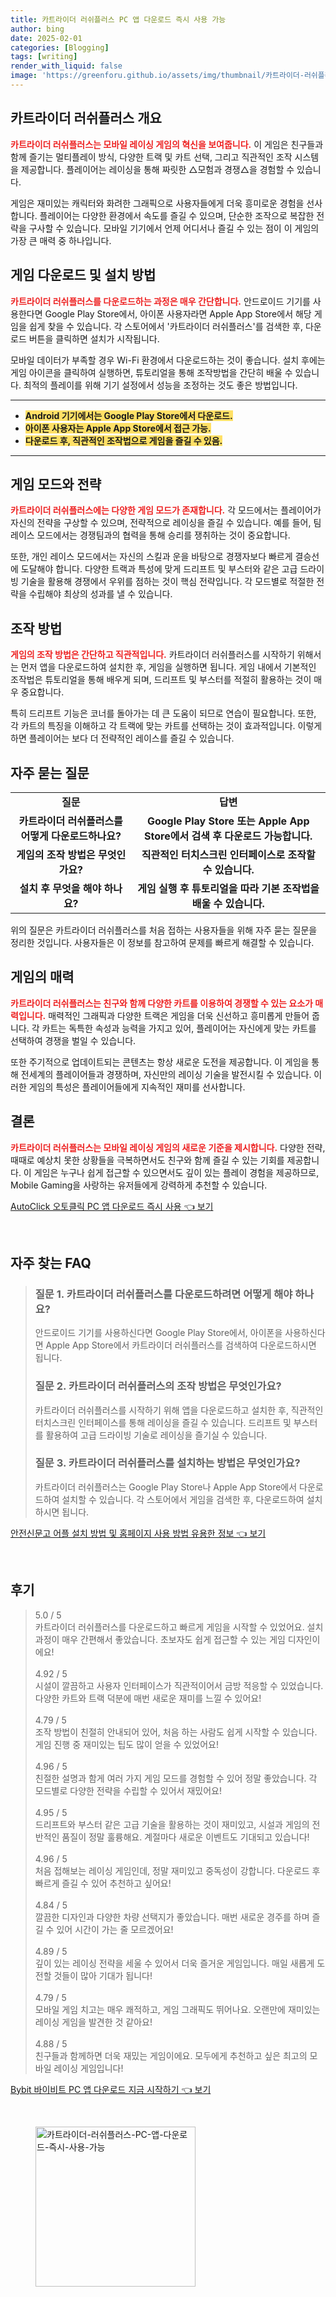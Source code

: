 ```yaml
---
title: 카트라이더 러쉬플러스 PC 앱 다운로드 즉시 사용 가능
author: bing
date: 2025-02-01
categories: [Blogging]
tags: [writing]
render_with_liquid: false
image: 'https://greenforu.github.io/assets/img/thumbnail/카트라이더-러쉬플러스-PC-앱-다운로드-즉시-사용-가능.webp'
---
```



<h2 id='카트라이더 러쉬플러스 개요'>카트라이더 러쉬플러스 개요</h2>

<p><b><span style="color: #ee2323;">카트라이더 러쉬플러스는 모바일 레이싱 게임의 혁신을 보여줍니다.</span></b> 이 게임은 친구들과 함께 즐기는 멀티플레이 방식, 다양한 트랙 및 카트 선택, 그리고 직관적인 조작 시스템을 제공합니다. 플레이어는 레이싱을 통해 짜릿한 △모험과 경쟁△을 경험할 수 있습니다. </p>

<p>게임은 재미있는 캐릭터와 화려한 그래픽으로 사용자들에게 더욱 흥미로운 경험을 선사합니다. 플레이어는 다양한 환경에서 속도를 즐길 수 있으며, 단순한 조작으로 복잡한 전략을 구사할 수 있습니다. 모바일 기기에서 언제 어디서나 즐길 수 있는 점이 이 게임의 가장 큰 매력 중 하나입니다.</p>

<h2 id='게임 다운로드 및 설치 방법'>게임 다운로드 및 설치 방법</h2>

<p><b><span style="color: #ee2323;">카트라이더 러쉬플러스를 다운로드하는 과정은 매우 간단합니다.</span></b> 안드로이드 기기를 사용한다면 Google Play Store에서, 아이폰 사용자라면 Apple App Store에서 해당 게임을 쉽게 찾을 수 있습니다. 각 스토어에서 '카트라이더 러쉬플러스'를 검색한 후, 다운로드 버튼을 클릭하면 설치가 시작됩니다.</p>

<p>모바일 데이터가 부족할 경우 Wi-Fi 환경에서 다운로드하는 것이 좋습니다. 설치 후에는 게임 아이콘을 클릭하여 실행하면, 튜토리얼을 통해 조작방법을 간단히 배울 수 있습니다. 최적의 플레이를 위해 기기 설정에서 성능을 조정하는 것도 좋은 방법입니다.</p>

<hr />

<ul>
    <li><b><span style="background-color: #ffe066;">Android 기기에서는 Google Play Store에서 다운로드.</span></b></li>
    <li><b><span style="background-color: #ffe066;">아이폰 사용자는 Apple App Store에서 접근 가능.</span></b></li>
    <li><b><span style="background-color: #ffe066;">다운로드 후, 직관적인 조작법으로 게임을 즐길 수 있음.</span></b></li>
</ul>

<hr />

<h2 id='게임 모드와 전략'>게임 모드와 전략</h2>

<p><b><span style="color: #ee2323;">카트라이더 러쉬플러스에는 다양한 게임 모드가 존재합니다.</span></b> 각 모드에서는 플레이어가 자신의 전략을 구상할 수 있으며, 전략적으로 레이싱을 즐길 수 있습니다. 예를 들어, 팀 레이스 모드에서는 경쟁팀과의 협력을 통해 승리를 쟁취하는 것이 중요합니다.</p>

<p>또한, 개인 레이스 모드에서는 자신의 스킬과 운을 바탕으로 경쟁자보다 빠르게 결승선에 도달해야 합니다. 다양한 트랙과 특성에 맞게 드리프트 및 부스터와 같은 고급 드라이빙 기술을 활용해 경쟁에서 우위를 점하는 것이 핵심 전략입니다. 각 모드별로 적절한 전략을 수립해야 최상의 성과를 낼 수 있습니다.</p>

<h2 id='조작 방법'>조작 방법</h2>

<p><b><span style="color: #ee2323;">게임의 조작 방법은 간단하고 직관적입니다.</span></b> 카트라이더 러쉬플러스를 시작하기 위해서는 먼저 앱을 다운로드하여 설치한 후, 게임을 실행하면 됩니다. 게임 내에서 기본적인 조작법은 튜토리얼을 통해 배우게 되며, 드리프트 및 부스터를 적절히 활용하는 것이 매우 중요합니다.</p>

<p>특히 드리프트 기능은 코너를 돌아가는 데 큰 도움이 되므로 연습이 필요합니다. 또한, 각 카트의 특징을 이해하고 각 트랙에 맞는 카트를 선택하는 것이 효과적입니다. 이렇게 하면 플레이어는 보다 더 전략적인 레이스를 즐길 수 있습니다.</p>

<h2 id='자주 묻는 질문'>자주 묻는 질문</h2>

<table>
    <tr>
        <td style="text-align: center; height: 17px;"><b>질문</b></td>
        <td style="text-align: center; height: 17px;"><b>답변</b></td>
    </tr>
    <tr>
        <td style="text-align: center; height: 17px;"><b>카트라이더 러쉬플러스를 어떻게 다운로드하나요?</b></td>
        <td style="text-align: center; height: 17px;"><b>Google Play Store 또는 Apple App Store에서 검색 후 다운로드 가능합니다.</b></td>
    </tr>
    <tr>
        <td style="text-align: center; height: 17px;"><b>게임의 조작 방법은 무엇인가요?</b></td>
        <td style="text-align: center; height: 17px;"><b>직관적인 터치스크린 인터페이스로 조작할 수 있습니다.</b></td>
    </tr>
    <tr>
        <td style="text-align: center; height: 17px;"><b>설치 후 무엇을 해야 하나요?</b></td>
        <td style="text-align: center; height: 17px;"><b>게임 실행 후 튜토리얼을 따라 기본 조작법을 배울 수 있습니다.</b></td>
    </tr>
</table>

<p>위의 질문은 카트라이더 러쉬플러스를 처음 접하는 사용자들을 위해 자주 묻는 질문을 정리한 것입니다. 사용자들은 이 정보를 참고하여 문제를 빠르게 해결할 수 있습니다.</p>

<h2 id='게임의 매력'>게임의 매력</h2>

<p><b><span style="color: #ee2323;">카트라이더 러쉬플러스는 친구와 함께 다양한 카트를 이용하여 경쟁할 수 있는 요소가 매력입니다.</span></b> 매력적인 그래픽과 다양한 트랙은 게임을 더욱 신선하고 흥미롭게 만들어 줍니다. 각 카트는 독특한 속성과 능력을 가지고 있어, 플레이어는 자신에게 맞는 카트를 선택하여 경쟁을 벌일 수 있습니다.</p>

<p>또한 주기적으로 업데이트되는 콘텐츠는 항상 새로운 도전을 제공합니다. 이 게임을 통해 전세계의 플레이어들과 경쟁하며, 자신만의 레이싱 기술을 발전시킬 수 있습니다. 이러한 게임의 특성은 플레이어들에게 지속적인 재미를 선사합니다.</p>

<h2 id='결론'>결론</h2>

<p><b><span style="color: #ee2323;">카트라이더 러쉬플러스는 모바일 레이싱 게임의 새로운 기준을 제시합니다.</span></b> 다양한 전략, 때때로 예상치 못한 상황들을 극복하면서도 친구와 함께 즐길 수 있는 기회를 제공합니다. 이 게임은 누구나 쉽게 접근할 수 있으면서도 깊이 있는 플레이 경험을 제공하므로, Mobile Gaming을 사랑하는 유저들에게 강력하게 추천할 수 있습니다.</p>


<p><a class="click-button" title="AutoClick 오토클릭 PC 앱 다운로드 즉시 사용" href="https://greenforu.github.io/posts/AutoClick-%EC%98%A4%ED%86%A0%ED%81%B4%EB%A6%AD-PC-%EC%95%B1-%EB%8B%A4%EC%9A%B4%EB%A1%9C%EB%93%9C-%EC%A6%89%EC%8B%9C-%EC%82%AC%EC%9A%A9/" rel="dofollow">AutoClick 오토클릭 PC 앱 다운로드 즉시 사용 👈 보기</a></p><br>
<h2 id='자주_찾는_FAQ'>자주 찾는 FAQ</h2>
<div itemscope="" itemtype="https://schema.org/FAQPage"> 
<blockquote> 
<div itemscope="" itemprop="mainEntity" itemtype="https://schema.org/Question"> 
<h3 itemprop="name">질문 1. 카트라이더 러쉬플러스를 다운로드하려면 어떻게 해야 하나요?</h3> 
<div itemscope="" itemprop="acceptedAnswer" itemtype="https://schema.org/Answer"> 
<span itemprop="text"> 
<p>안드로이드 기기를 사용하신다면 Google Play Store에서, 아이폰을 사용하신다면 Apple App Store에서 카트라이더 러쉬플러스를 검색하여 다운로드하시면 됩니다.</p> 
</span> 
</div> 
</div> 
<div itemscope="" itemprop="mainEntity" itemtype="https://schema.org/Question"> 
<h3 itemprop="name">질문 2. 카트라이더 러쉬플러스의 조작 방법은 무엇인가요?</h3> 
<div itemscope="" itemprop="acceptedAnswer" itemtype="https://schema.org/Answer"> 
<span itemprop="text"> 
<p>카트라이더 러쉬플러스를 시작하기 위해 앱을 다운로드하고 설치한 후, 직관적인 터치스크린 인터페이스를 통해 레이싱을 즐길 수 있습니다. 드리프트 및 부스터를 활용하여 고급 드라이빙 기술로 레이싱을 즐기실 수 있습니다.</p> 
</span> 
</div> 
</div> 
<div itemscope="" itemprop="mainEntity" itemtype="https://schema.org/Question"> 
<h3 itemprop="name">질문 3. 카트라이더 러쉬플러스를 설치하는 방법은 무엇인가요?</h3> 
<div itemscope="" itemprop="acceptedAnswer" itemtype="https://schema.org/Answer"> 
<span itemprop="text"> 
<p>카트라이더 러쉬플러스는 Google Play Store나 Apple App Store에서 다운로드하여 설치할 수 있습니다. 각 스토어에서 게임을 검색한 후, 다운로드하여 설치하시면 됩니다.</p> 
</span> 
</div> 
</div> 
</blockquote> 
</div>
<p><a class="click-button" title="안전신문고 어플 설치 방법 및 홈페이지 사용 방법 유용한 정보" href="https://greenforu.github.io/posts/%EC%95%88%EC%A0%84%EC%8B%A0%EB%AC%B8%EA%B3%A0-%EC%96%B4%ED%94%8C-%EC%84%A4%EC%B9%98-%EB%B0%A9%EB%B2%95-%EB%B0%8F-%ED%99%88%ED%8E%98%EC%9D%B4%EC%A7%80-%EC%82%AC%EC%9A%A9-%EB%B0%A9%EB%B2%95-%EC%9C%A0%EC%9A%A9%ED%95%9C-%EC%A0%95%EB%B3%B4/" rel="dofollow">안전신문고 어플 설치 방법 및 홈페이지 사용 방법 유용한 정보 👈 보기</a></p><br>
<h2 id='후기'>후기</h2>
<div itemscope itemtype="https://schema.org/Product">
  <blockquote>
  <div itemprop="review" itemscope itemtype="https://schema.org/Review">
      <div itemprop="reviewRating" itemscope itemtype="https://schema.org/Rating"> <span itemprop="ratingValue">5.0</span> / <span itemprop="bestRating">5</span> </div>
      <span itemprop="reviewBody">카트라이더 러쉬플러스를 다운로드하고 빠르게 게임을 시작할 수 있었어요. 설치 과정이 매우 간편해서 좋았습니다. 초보자도 쉽게 접근할 수 있는 게임 디자인이에요!</span>
  </div>
  <br>
  <div itemprop="review" itemscope itemtype="https://schema.org/Review">
      <div itemprop="reviewRating" itemscope itemtype="https://schema.org/Rating"> <span itemprop="ratingValue">4.92</span> / <span itemprop="bestRating">5</span> </div>
      <span itemprop="reviewBody">시설이 깔끔하고 사용자 인터페이스가 직관적이어서 금방 적응할 수 있었습니다. 다양한 카트와 트랙 덕분에 매번 새로운 재미를 느낄 수 있어요!</span>
  </div>
  <br>
  <div itemprop="review" itemscope itemtype="https://schema.org/Review">
      <div itemprop="reviewRating" itemscope itemtype="https://schema.org/Rating"> <span itemprop="ratingValue">4.79</span> / <span itemprop="bestRating">5</span> </div>
      <span itemprop="reviewBody">조작 방법이 친절히 안내되어 있어, 처음 하는 사람도 쉽게 시작할 수 있습니다. 게임 진행 중 재미있는 팁도 많이 얻을 수 있었어요!</span>
  </div>
  <br>
  <div itemprop="review" itemscope itemtype="https://schema.org/Review">
      <div itemprop="reviewRating" itemscope itemtype="https://schema.org/Rating"> <span itemprop="ratingValue">4.96</span> / <span itemprop="bestRating">5</span> </div>
      <span itemprop="reviewBody">친절한 설명과 함게 여러 가지 게임 모드를 경험할 수 있어 정말 좋았습니다. 각 모드별로 다양한 전략을 수립할 수 있어서 재밌어요!</span>
  </div>
  <br>
  <div itemprop="review" itemscope itemtype="https://schema.org/Review">
      <div itemprop="reviewRating" itemscope itemtype="https://schema.org/Rating"> <span itemprop="ratingValue">4.95</span> / <span itemprop="bestRating">5</span> </div>
      <span itemprop="reviewBody">드리프트와 부스터 같은 고급 기술을 활용하는 것이 재미있고, 시설과 게임의 전반적인 품질이 정말 훌륭해요. 계절마다 새로운 이벤트도 기대되고 있습니다!</span>
  </div>
  <br>
  <div itemprop="review" itemscope itemtype="https://schema.org/Review">
      <div itemprop="reviewRating" itemscope itemtype="https://schema.org/Rating"> <span itemprop="ratingValue">4.96</span> / <span itemprop="bestRating">5</span> </div>
      <span itemprop="reviewBody">처음 접해보는 레이싱 게임인데, 정말 재미있고 중독성이 강합니다. 다운로드 후 빠르게 즐길 수 있어 추천하고 싶어요!</span>
  </div>
  <br>
  <div itemprop="review" itemscope itemtype="https://schema.org/Review">
      <div itemprop="reviewRating" itemscope itemtype="https://schema.org/Rating"> <span itemprop="ratingValue">4.84</span> / <span itemprop="bestRating">5</span> </div>
      <span itemprop="reviewBody">깔끔한 디자인과 다양한 차량 선택지가 좋았습니다. 매번 새로운 경주를 하며 즐길 수 있어 시간이 가는 줄 모르겠어요!</span>
  </div>
  <br>
  <div itemprop="review" itemscope itemtype="https://schema.org/Review">
      <div itemprop="reviewRating" itemscope itemtype="https://schema.org/Rating"> <span itemprop="ratingValue">4.89</span> / <span itemprop="bestRating">5</span> </div>
      <span itemprop="reviewBody">깊이 있는 레이싱 전략을 세울 수 있어서 더욱 즐거운 게임입니다. 매일 새롭게 도전할 것들이 많아 기대가 됩니다!</span>
  </div>
  <br>
  <div itemprop="review" itemscope itemtype="https://schema.org/Review">
      <div itemprop="reviewRating" itemscope itemtype="https://schema.org/Rating"> <span itemprop="ratingValue">4.79</span> / <span itemprop="bestRating">5</span> </div>
      <span itemprop="reviewBody">모바일 게임 치고는 매우 쾌적하고, 게임 그래픽도 뛰어나요. 오랜만에 재미있는 레이싱 게임을 발견한 것 같아요!</span>
  </div>
  <br>
  <div itemprop="review" itemscope itemtype="https://schema.org/Review">
      <div itemprop="reviewRating" itemscope itemtype="https://schema.org/Rating"> <span itemprop="ratingValue">4.88</span> / <span itemprop="bestRating">5</span> </div>
      <span itemprop="reviewBody">친구들과 함께하면 더욱 재밌는 게임이에요. 모두에게 추천하고 싶은 최고의 모바일 레이싱 게임입니다!</span>
  </div>
  </blockquote>
</div>
<p><a class="click-button" title="Bybit 바이비트 PC 앱 다운로드 지금 시작하기" href="https://greenforu.github.io/posts/Bybit-%EB%B0%94%EC%9D%B4%EB%B9%84%ED%8A%B8-PC-%EC%95%B1-%EB%8B%A4%EC%9A%B4%EB%A1%9C%EB%93%9C-%EC%A7%80%EA%B8%88-%EC%8B%9C%EC%9E%91%ED%95%98%EA%B8%B0/" rel="dofollow">Bybit 바이비트 PC 앱 다운로드 지금 시작하기 👈 보기</a></p><br>
<figure class="image"><img src="https://greenforu.github.io/assets/img/thumbnail/카트라이더-러쉬플러스-PC-앱-다운로드-즉시-사용-가능.webp" alt="카트라이더-러쉬플러스-PC-앱-다운로드-즉시-사용-가능" width="256" height="256"></figure>